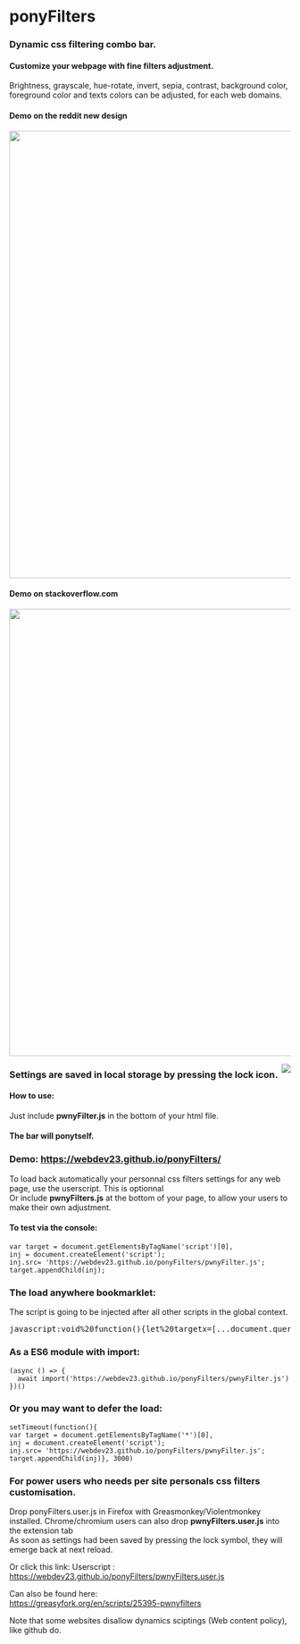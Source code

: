# ponyFilters
### Dynamic css filtering combo bar.
#### Customize your webpage with fine filters adjustment. 

Brightness, grayscale, hue-rotate, invert, sepia, contrast, background color, foreground color and texts colors can be adjusted, for each web domains.

#### Demo on the reddit new design

<img width=800 src="https://media.giphy.com/media/wof5NvQwJUNC1WM9PP/giphy.gif"></img>

#### Demo on stackoverflow.com
<img width=800 src="https://i.imgur.com/jXIjx4s.gif"></img>

<img align="right" src="http://i.imgur.com/1j0dqg0.png"></a>

### Settings are saved in local storage by pressing the lock icon.
#### How to use:  

Just include <b>pwnyFilter.js</b> in the bottom of your html file. <br>
#### The bar will ponytself. 

### Demo: https://webdev23.github.io/ponyFilters/ 

To load back automatically your personnal css filters settings for any web page, use the userscript. This is optionnal <br>
Or include <b>pwnyFilters.js</b> at the bottom of your page, to allow your users to make their own adjustment.

#### To test via the console: 
    var target = document.getElementsByTagName('script')[0],
    inj = document.createElement('script');
    inj.src= 'https://webdev23.github.io/ponyFilters/pwnyFilter.js';
    target.appendChild(inj);

### The load anywhere bookmarklet:

The script is going to be injected after all other scripts in the global context.
<pre>
javascript:void%20function(){let%20targetx=[...document.querySelectorAll(%22script%22)].pop(),injx=document.createElement(%22script%22);injx.src=%22https://webdev23.github.io/ponyFilters/pwnyFilter.js%22;targetx.appendChild(injx)}();
</pre>


### As a ES6 module with import:

    (async () => {
      await import('https://webdev23.github.io/ponyFilters/pwnyFilter.js')
    })()

### Or you may want to defer the load:
    
    setTimeout(function(){
    var target = document.getElementsByTagName('*')[0],
    inj = document.createElement('script');
    inj.src= 'https://webdev23.github.io/ponyFilters/pwnyFilter.js';
    target.appendChild(inj)}, 3000)


### For power users who needs per site personals css filters customisation.
Drop ponyFilters.user.js in Firefox with Greasmonkey/Violentmonkey installed.
Chrome/chromium users can also drop <b>pwnyFilters.user.js</b> into the extension tab<br>
As soon as settings had been saved by pressing the lock symbol, they will emerge back at next reload.<br>

Or click this link:
Userscript : https://webdev23.github.io/ponyFilters/pwnyFilters.user.js

Can also be found here:<br> https://greasyfork.org/en/scripts/25395-pwnyfilters

Note that some websites disallow dynamics sciptings (Web content policy), like github do.
